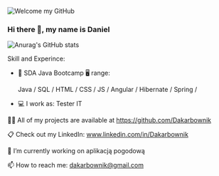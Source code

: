![ Welcome my GitHub ](https://raw.githubusercontent.com/sagar-viradiya/sagar-viradiya/master/resources/banner.png)

### Hi there 👋, my name is Daniel

![Anurag's GitHub stats](https://github-readme-stats.vercel.app/api?username=Dakarbownik&show_icons=true&theme=dark)

Skill and Experince: 

* 📖 SDA Java Bootcamp 🖥 range:
 
  Java / SQL / HTML / CSS / JS / Angular / Hibernate / Spring /
  
* 💻 I work as: Tester IT

👨‍💻 All of my projects are available at https://github.com/Dakarbownik

📋 Check out my LinkedIn: www.linkedin.com/in/Dakarbownik

🔭 I’m currently working on aplikacją pogodową

📫 How to reach me: dakarbownik@gmail.com
